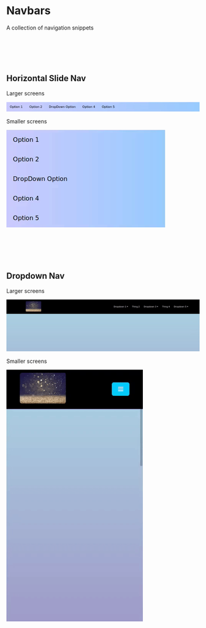 # Navbars
A collection of navigation snippets

<br/><br/><br/><br/>

## Horizontal Slide Nav
Larger screens

![large screen](horizontal-slide-nav/screenshots/large-screen.gif)

Smaller screens

![small screen](horizontal-slide-nav/screenshots/small-screen.gif)

<br/><br/><br/><br/>


## Dropdown Nav
Larger screens

![large screen](dropdown-nav/screenshots/large-screen.gif)

Smaller screens

![small screen](dropdown-nav/screenshots/small-screen.gif)